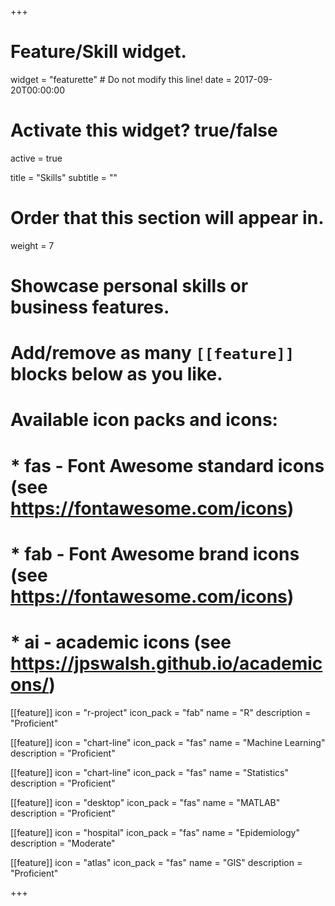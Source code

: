 +++
# Feature/Skill widget.
widget = "featurette"  # Do not modify this line!
date = 2017-09-20T00:00:00

# Activate this widget? true/false
active = true

title = "Skills"
subtitle = ""

# Order that this section will appear in.
weight = 7

# Showcase personal skills or business features.
# 
# Add/remove as many `[[feature]]` blocks below as you like.
# 
# Available icon packs and icons:
# * fas - Font Awesome standard icons (see https://fontawesome.com/icons)
# * fab - Font Awesome brand icons (see https://fontawesome.com/icons)
# * ai - academic icons (see https://jpswalsh.github.io/academicons/)

[[feature]]
  icon = "r-project"
  icon_pack = "fab"
  name = "R"
  description = "Proficient"
  
[[feature]]
  icon = "chart-line"
  icon_pack = "fas"
  name = "Machine Learning"
  description = "Proficient" 
  
[[feature]]
  icon = "chart-line"
  icon_pack = "fas"
  name = "Statistics"
  description = "Proficient"  

[[feature]]
  icon = "desktop"
  icon_pack = "fas"
  name = "MATLAB"
  description = "Proficient"
  
[[feature]]
  icon = "hospital"
  icon_pack = "fas"
  name = "Epidemiology"
  description = "Moderate"

[[feature]]
  icon = "atlas"
  icon_pack = "fas"
  name = "GIS"
  description = "Proficient"

+++
